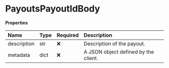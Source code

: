 # PayoutsPayoutIdBody

**Properties**

| Name        | Type | Required | Description                          |
| :---------- | :--- | :------- | :----------------------------------- |
| description | str  | ❌       | Description of the payout.           |
| metadata    | dict | ❌       | A JSON object defined by the client. |
